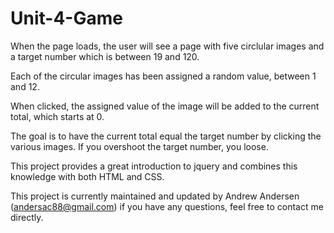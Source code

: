 # Unit-4-Game


When the page loads, the user will see a page with five circlular images and a target number which is between 19 and 120.

Each of the circular images has been assigned a random value, between 1 and 12.

When clicked, the assigned value of the image will be added to the current total, which starts at 0.

The goal is to have the current total equal the target number by clicking the various images. If you overshoot the target number, you loose. 

This project provides a great introduction to jquery and combines this knowledge with both HTML and CSS.

This project is currently maintained and updated by Andrew Andersen (andersac88@gmail.com) if you have any questions, feel free to contact me directly.
